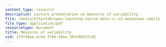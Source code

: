 ```yaml
---
content_type: resource
description: Lecture presentation on measures of variability.
file: /media/https%3A/open-learning-course-data-rc.s3.amazonaws.com/11-220-quantitative-reasoning-statistical-methods-for-planners-i-spring-2009/1f3738aaecb4370439ea38fe9035fcd2_MIT11_220s09_lec05.pdf
file_type: application/pdf
resourcetype: Document
title: Measures of variability
uid: 1f3738aa-ecb4-3704-39ea-38fe9035fcd2
---
```

